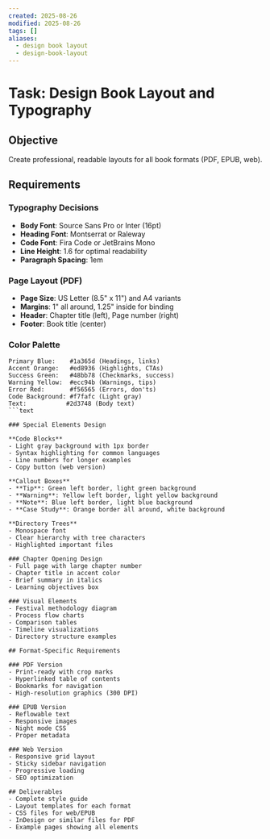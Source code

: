 ```yaml
---
created: 2025-08-26
modified: 2025-08-26
tags: []
aliases:
  - design book layout
  - design-book-layout
---
```


# Task: Design Book Layout and Typography

## Objective

Create professional, readable layouts for all book formats (PDF, EPUB, web).

## Requirements

### Typography Decisions

- **Body Font**: Source Sans Pro or Inter (16pt)
- **Heading Font**: Montserrat or Raleway
- **Code Font**: Fira Code or JetBrains Mono
- **Line Height**: 1.6 for optimal readability
- **Paragraph Spacing**: 1em

### Page Layout (PDF)

- **Page Size**: US Letter (8.5" x 11") and A4 variants
- **Margins**: 1" all around, 1.25" inside for binding
- **Header**: Chapter title (left), Page number (right)
- **Footer**: Book title (center)

### Color Palette

````text
Primary Blue:    #1a365d (Headings, links)
Accent Orange:   #ed8936 (Highlights, CTAs)
Success Green:   #48bb78 (Checkmarks, success)
Warning Yellow:  #ecc94b (Warnings, tips)
Error Red:       #f56565 (Errors, don'ts)
Code Background: #f7fafc (Light gray)
Text:           #2d3748 (Body text)
```text

### Special Elements Design

**Code Blocks**
- Light gray background with 1px border
- Syntax highlighting for common languages
- Line numbers for longer examples
- Copy button (web version)

**Callout Boxes**
- **Tip**: Green left border, light green background
- **Warning**: Yellow left border, light yellow background
- **Note**: Blue left border, light blue background
- **Case Study**: Orange border all around, white background

**Directory Trees**
- Monospace font
- Clear hierarchy with tree characters
- Highlighted important files

### Chapter Opening Design
- Full page with large chapter number
- Chapter title in accent color
- Brief summary in italics
- Learning objectives box

### Visual Elements
- Festival methodology diagram
- Process flow charts
- Comparison tables
- Timeline visualizations
- Directory structure examples

## Format-Specific Requirements

### PDF Version
- Print-ready with crop marks
- Hyperlinked table of contents
- Bookmarks for navigation
- High-resolution graphics (300 DPI)

### EPUB Version
- Reflowable text
- Responsive images
- Night mode CSS
- Proper metadata

### Web Version
- Responsive grid layout
- Sticky sidebar navigation
- Progressive loading
- SEO optimization

## Deliverables
- Complete style guide
- Layout templates for each format
- CSS files for web/EPUB
- InDesign or similar files for PDF
- Example pages showing all elements
````
